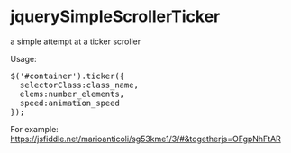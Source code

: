 # jquerySimpleScrollerTicker
a simple attempt at a ticker scroller
 
Usage:
<PRE>
$('#container').ticker({
  selectorClass:class_name,
  elems:number_elements,
  speed:animation_speed
});
</PRE>

For example: https://jsfiddle.net/marioanticoli/sg53kme1/3/#&togetherjs=OFgpNhFtAR
